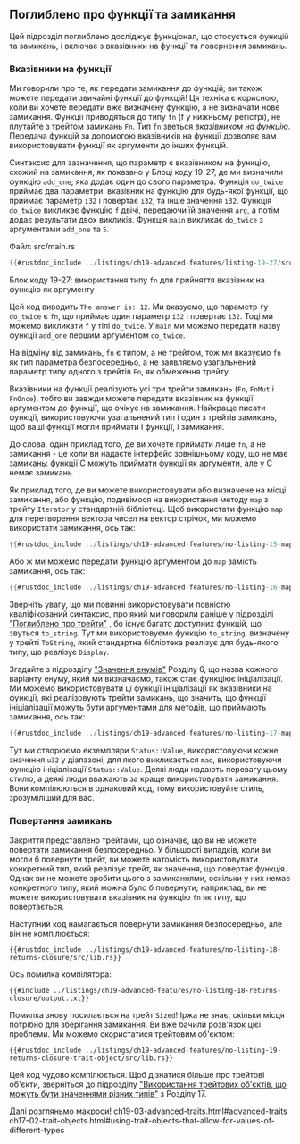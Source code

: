 ## Поглиблено про функції та замикання

Цей підрозділ поглиблено досліджує функціонал, що стосується функцій та замикань, і включає з вказівники на функції та повернення замикань.

### Вказівники на функції

Ми говорили про те, як передати замикання до функцій; ви також можете передати звичайні функції до функцій! Ця техніка є корисною, коли ви хочете передати вже визначену функцію, а не визначати нове замикання. Функції приводяться до типу `fn` (f у нижньому регістрі), не плутайте з трейтом замикань `Fn`. Тип `fn` зветься *вказівником на функцію*. Передача функцій за допомогою вказівників на функції дозволяє вам використовувати функції як аргументи до інших функцій.

Синтаксис для зазначення, що параметр є вказівником на функцію, схожий на замикання, як показано у Блоці коду 19-27, де ми визначили функцію `add_one`, яка додає один до свого параметра. Функція `do_twice` приймає два параметри: вказівник на функцію для будь-якої функції, що приймає параметр `i32` і повертає `i32`, та інше значення `i32`. Функція `do_twice` викликає функцію `f` двічі, передаючи їй значення `arg`, а потім додає результати двох викликів. Функція `main` викликає `do_twice` з аргументами `add_one` та `5`.

<span class="filename">Файл: src/main.rs</span>

```rust
{{#rustdoc_include ../listings/ch19-advanced-features/listing-19-27/src/main.rs}}
```


<span class="caption">Блок коду 19-27: використання типу `fn` для прийняття вказівник на функцію як аргументу</span>

Цей код виводить `The answer is: 12`. Ми вказуємо, що параметр `f`у `do_twice` є `fn`, що приймає один параметр `i32` і повертає `i32`. Тоді ми можемо викликати `f` у тілі `do_twice`. У `main` ми можемо передати назву функції `add_one` першим аргументом `do_twice`.

На відміну від замикань, `fn` є типом, а не трейтом, тож ми вказуємо `fn` як тип параметра безпосередньо, а не заявляємо узагальнений параметр типу одного з трейтів `Fn`, як обмеження трейту.

Вказівники на функції реалізують усі три трейти замикань (`Fn`, `FnMut` і `FnOnce`), тобто ви завжди можете передати вказівник на функції аргументом до функції, що очікує на замикання. Найкраще писати функції, використовуючи узагальнений тип і один з трейтів замикань, щоб ваші функції могли приймати і функції, і замикання.

До слова, один приклад того, де ви хочете приймати лише `fn`, а не замикання - це коли ви надаєте інтерфейс зовнішньому коду, що не має замикань: функції C можуть приймати функції як аргументи, але у C немає замикань.

Як приклад того, де ви можете використовувати або визначене на місці замикання, або функцію, подивімося на використання методу `map` з трейту `Iterator` у стандартній бібліотеці. Щоб використати функцію `map` для перетворення вектора чисел на вектор стрічок, ми можемо використати замикання, ось так:

```rust
{{#rustdoc_include ../listings/ch19-advanced-features/no-listing-15-map-closure/src/main.rs:here}}
```

Або ж ми можемо передати функцію аргументом до `map` замість замикання, ось так:

```rust
{{#rustdoc_include ../listings/ch19-advanced-features/no-listing-16-map-function/src/main.rs:here}}
```

Зверніть увагу, що ми повинні використовувати повністю кваліфікований синтаксис, про який ми говорили раніше у підрозділі ["Поглиблено про трейти"]()<!-- ignore --> , бо існує багато доступних функцій, що звуться `to_string`. Тут ми використовуємо функцію `to_string`, визначену у трейті `ToString`, який стандартна бібліотека реалізує для будь-якого типу, що реалізує `Display`.

Згадайте з підрозділу ["Значення енумів"][enum-values]<!-- ignore --> Розділу 6, що назва кожного варіанту енуму, який ми визначаємо, також стає функціює ініціалізації. Ми можемо використовувати ці функції ініціалізації як вказівники на функції, які реалізовують трейти замикань, що значить, що функції ініціалізації можуть бути аргументами для методів, що приймають замикання, ось так:

```rust
{{#rustdoc_include ../listings/ch19-advanced-features/no-listing-17-map-initializer/src/main.rs:here}}
```

Тут ми створюємо екземпляри `Status::Value`, використовуючи кожне значення `u32` у діапазоні, для якого викликається `mao`, використовуючи функцію ініціалізації `Status::Value`. Деякі люди надають перевагу цьому стилю, а деякі люди вважають за краще використовувати замикання. Вони компілюються в однаковий код, тому використовуйте стиль, зрозуміліший для вас.

### Повертання замикань

Закриття представлено трейтами, що означає, що ви не можете повертати замикання безпосередньо. У більшості випадків, коли ви могли б повернути трейт, ви можете натомість використовувати конкретний тип, який реалізує трейт, як значення, що повертає функція. Однак ви не можете зробити цього з замиканнями, оскільки у них немає конкретного типу, який можна було б повернути; наприклад, ви не можете використовувати вказівник на функцію `fn` як типу, що повертається.

Наступний код намагається повернути замикання безпосередньо, але він не компілюється:

```rust,ignore,does_not_compile
{{#rustdoc_include ../listings/ch19-advanced-features/no-listing-18-returns-closure/src/lib.rs}}
```

Ось помилка компілятора:

```console
{{#include ../listings/ch19-advanced-features/no-listing-18-returns-closure/output.txt}}
```

Помилка знову посилається на трейт `Sized`! Іржа не знає, скільки місця потрібно для зберігання замикання. Ви вже бачили розв'язок цієї проблеми. Ми можемо скористатися трейтовим об'єктом:

```rust,noplayground
{{#rustdoc_include ../listings/ch19-advanced-features/no-listing-19-returns-closure-trait-object/src/lib.rs}}
```

Цей код чудово компілюється. Щоб дізнатися більше про трейтові об'єкти, зверніться до підрозділу ["Використання трейтових об'єктів, що можуть бути значеннями різних типів"]()<!--
ignore --> з Розділу 17.

Далі розгляньмо макроси!
ch19-03-advanced-traits.html#advanced-traits ch17-02-trait-objects.html#using-trait-objects-that-allow-for-values-of-different-types

[enum-values]: ch06-01-defining-an-enum.html#enum-values
